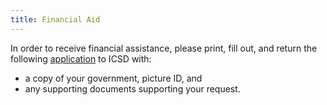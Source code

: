 ```yaml
---
title: Financial Aid
---
```


In order to receive financial assistance, please print, fill out, and return the following [application](https://drive.google.com/file/d/1QC63UWaO7zM866YqUf4ONqQ4uWLgmmB-/view?usp=sharing) to ICSD with:  
* a copy of your government, picture ID, and  
* any supporting documents supporting your request.
